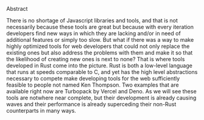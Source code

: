 Abstract

There is no shortage of Javascript libraries and tools, and that is not necessarily because these tools are great but because with every iteration developers find new ways in which they are lacking and/or in need of additional features or simply too slow. But what if there was a way to make highly optimized tools for web developers that could not only replace the existing ones but also address the problems with them and make it so that the likelihood of creating new ones is next to none? That is where tools developed in Rust come into the picture. Rust is both a low-level language that runs at speeds comparable to C, and yet has the high level abstractions necessary to compete make developing tools for the web sufficiently feasible to people not named Ken Thompson. Two examples that are available right now are Turbopack by Vercel and Deno. As we will see these tools are notwhere near complete, but their development is already causing waves and their performance is already superceding their non-Rust counterparts in many ways.